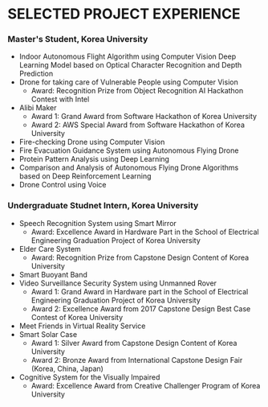 # SELECTED PROJECT EXPERIENCE

### Master's Student, Korea University
- Indoor Autonomous Flight Algorithm using Computer Vision Deep Learning Model based on Optical Character Recognition and Depth Prediction
- Drone for taking care of Vulnerable People using Computer Vision
  - Award: Recognition Prize from Object Recognition AI Hackathon Contest with Intel
- Alibi Maker
  - Award 1: Grand Award from Software Hackathon of Korea University
  - Award 2: AWS Special Award from Software Hackathon of Korea University
- Fire-checking Drone using Computer Vision
- Fire Evacuation Guidance System using Autonomous Flying Drone
- Protein Pattern Analysis using Deep Learning
- Comparison and Analysis of Autonomous Flying Drone Algorithms based on Deep Reinforcement Learning
- Drone Control using Voice

### Undergraduate Studnet Intern, Korea University
- Speech Recognition System using Smart Mirror
  - Award: Excellence Award in Hardware Part in the School of Electrical Engineering Graduation Project of Korea University
- Elder Care System
  - Award: Recognition Prize from Capstone Design Content of Korea University
- Smart Buoyant Band
- Video Surveillance Security System using Unmanned Rover
  - Award 1: Grand Award in Hardware part in the School of Electrical Engineering Graduation Project of Korea University
  - Award 2: Excellence Award from 2017 Capstone Design Best Case Contest of Korea University
- Meet Friends in Virtual Reality Service
- Smart Solar Case
  - Award 1: Silver Award from Capstone Design Content of Korea University
  - Award 2: Bronze Award from International Capstone Design Fair (Korea, China, Japan)
- Cognitive System for the Visually Impaired
  - Award: Excellence Award from Creative Challenger Program of Korea University
